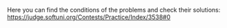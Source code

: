 Here you can find the conditions of the problems and check their solutions:
https://judge.softuni.org/Contests/Practice/Index/3538#0